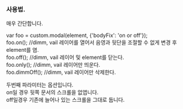 ### 사용법.

매우 간단합니다.

var foo = custom.modal(element, {'bodyFix': 'on or off'});  
foo.on(); //dimm, vail 레이어를 열어서 음영과 뒷단을 조절할 수 없게 변경 후 element를 염.  
foo.off(); //dimm, vail 레이어 및 element를 닫는다.  
foo.only(); //dimm, vail 레이어만 띄운다.  
foo.dimmOff(); //dimm, vail 레이어만 삭제한다.

두번째 파라미터는 옵션입니다.  
on일 경우 뒷쪽 문서의 스크롤을 없앱니다.  
off일경우 기존에 늘어나 있는 스크롤을 그대로 둡니다.  
